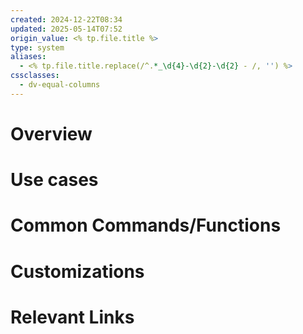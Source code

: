 ```yaml
---
created: 2024-12-22T08:34
updated: 2025-05-14T07:52
origin_value: <% tp.file.title %>
type: system
aliases:
  - <% tp.file.title.replace(/^.*_\d{4}-\d{2}-\d{2} - /, '') %>
cssclasses:
  - dv-equal-columns
---
```


# Overview




# Use cases




# Common Commands/Functions




# Customizations




# Relevant Links